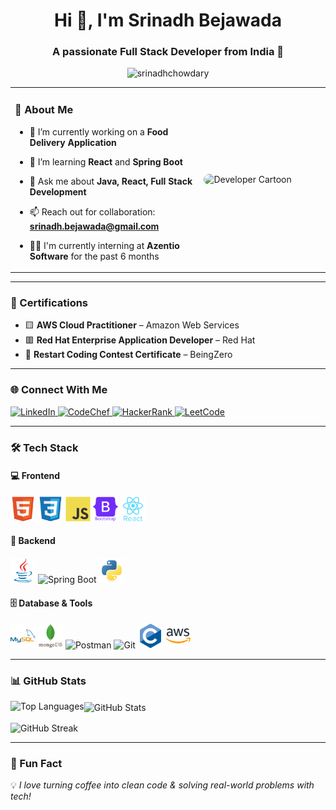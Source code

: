 <h1 align="center">Hi 👋, I'm Srinadh Bejawada</h1>
<h3 align="center">A passionate Full Stack Developer from India 🚀</h3>

<div align="center">
  <img src="https://komarev.com/ghpvc/?username=srinadhchowdary&label=Profile%20Views&color=0e75b6&style=flat" alt="srinadhchowdary" />
</div>

<table>
  <tr>
    <td width="60%">
      
### 🚀 About Me

- 🔭 I’m currently working on a **Food Delivery Application**
- 🌱 I’m learning **React** and **Spring Boot**
- 💬 Ask me about **Java, React, Full Stack Development**
- 📫 Reach out for collaboration: **srinadh.bejawada@gmail.com**
- 🧑‍💻 I'm currently interning at **Azentio Software** for the past 6 months

    </td>
    <td>
      <img src="https://img.freepik.com/vecteurs-libre/hacker-exploitant-illustration-icone-dessin-anime-pour-ordinateur-portable-concept-icone-technologie-isole-style-bande-dessinee-plat_138676-2387.jpg?semt=ais_hybrid&w=740" 
           alt="Developer Cartoon" 
           width="250" 
           style="border-radius: 15px;" />
    </td>
  </tr>
</table>

---

### 🏅 Certifications

- 🟨 **AWS Cloud Practitioner** – Amazon Web Services  
- 🟥 **Red Hat Enterprise Application Developer** – Red Hat  
- 🔁 **Restart Coding Contest Certificate** – BeingZero

---

### 🌐 Connect With Me

<p align="left">
  <a href="https://linkedin.com/in/hsrinadh-chowdary-bejawada-528660226/" target="_blank">
    <img src="https://img.shields.io/badge/LinkedIn-0A66C2?style=for-the-badge&logo=linkedin&logoColor=white" alt="LinkedIn"/>
  </a>
  <a href="https://www.codechef.com/users/srinadh_9999" target="_blank">
    <img src="https://img.shields.io/badge/CodeChef-5B4638?style=for-the-badge&logo=codechef&logoColor=white" alt="CodeChef"/>
  </a>
  <a href="https://www.hackerrank.com/sri2100030051" target="_blank">
    <img src="https://img.shields.io/badge/HackerRank-2EC866?style=for-the-badge&logo=hackerrank&logoColor=white" alt="HackerRank"/>
  </a>
  <a href="https://leetcode.com/srinadhbejawada/" target="_blank">
    <img src="https://img.shields.io/badge/LeetCode-FFA116?style=for-the-badge&logo=leetcode&logoColor=black" alt="LeetCode"/>
  </a>
</p>

---

### 🛠️ Tech Stack

#### 💻 Frontend
<p>
  <img src="https://raw.githubusercontent.com/devicons/devicon/master/icons/html5/html5-original.svg" alt="HTML5" width="40" height="40"/>
  <img src="https://raw.githubusercontent.com/devicons/devicon/master/icons/css3/css3-original.svg" alt="CSS3" width="40" height="40"/>
  <img src="https://raw.githubusercontent.com/devicons/devicon/master/icons/javascript/javascript-original.svg" alt="JavaScript" width="40" height="40"/>
  <img src="https://raw.githubusercontent.com/devicons/devicon/master/icons/bootstrap/bootstrap-plain-wordmark.svg" alt="Bootstrap" width="40" height="40"/>
  <img src="https://raw.githubusercontent.com/devicons/devicon/master/icons/react/react-original-wordmark.svg" alt="React" width="40" height="40"/>
</p>

#### 🧰 Backend
<p>
  <img src="https://raw.githubusercontent.com/devicons/devicon/master/icons/java/java-original.svg" alt="Java" width="40" height="40"/>
  <img src="https://www.vectorlogo.zone/logos/springio/springio-icon.svg" alt="Spring Boot" width="40" height="40"/>
  <img src="https://raw.githubusercontent.com/devicons/devicon/master/icons/python/python-original.svg" alt="Python" width="40" height="40"/>
</p>

#### 🗄️ Database & Tools
<p>
  <img src="https://raw.githubusercontent.com/devicons/devicon/master/icons/mysql/mysql-original-wordmark.svg" alt="MySQL" width="40" height="40"/>
  <img src="https://raw.githubusercontent.com/devicons/devicon/master/icons/mongodb/mongodb-original-wordmark.svg" alt="MongoDB" width="40" height="40"/>
  <img src="https://www.vectorlogo.zone/logos/getpostman/getpostman-icon.svg" alt="Postman" width="40" height="40"/>
  <img src="https://www.vectorlogo.zone/logos/git-scm/git-scm-icon.svg" alt="Git" width="40" height="40"/>
  <img src="https://raw.githubusercontent.com/devicons/devicon/master/icons/c/c-original.svg" alt="C" width="40" height="40"/>
  <img src="https://raw.githubusercontent.com/devicons/devicon/master/icons/amazonwebservices/amazonwebservices-original-wordmark.svg" alt="AWS" width="40" height="40"/>
</p>

---

### 📊 GitHub Stats

<p>
  <img align="left" src="https://github-readme-stats.vercel.app/api/top-langs?username=srinadhchowdary&show_icons=true&locale=en&layout=compact" alt="Top Languages" />
</p>

<p>
  <img align="center" src="https://github-readme-stats.vercel.app/api?username=srinadhchowdary&show_icons=true&locale=en" alt="GitHub Stats" />
</p>

<p>
  <img align="center" src="https://github-readme-streak-stats.herokuapp.com/?user=srinadhchowdary" alt="GitHub Streak" />
</p>

---

### 🧠 Fun Fact

💡 *I love turning coffee into clean code & solving real-world problems with tech!*
